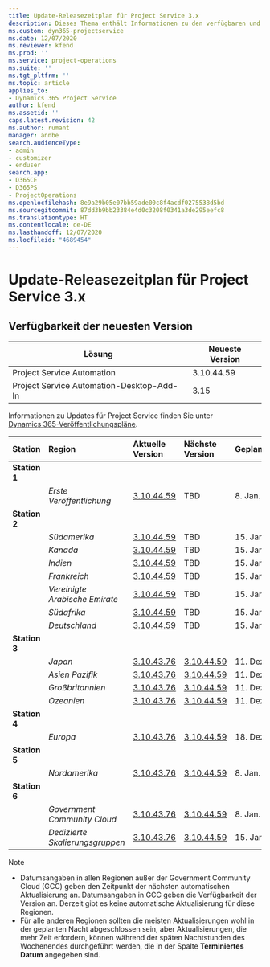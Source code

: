 ```yaml
---
title: Update-Releasezeitplan für Project Service 3.x
description: Dieses Thema enthält Informationen zu den verfügbaren und kommenden Versionen von Dynamics 365 Project Service Automation.
ms.custom: dyn365-projectservice
ms.date: 12/07/2020
ms.reviewer: kfend
ms.prod: ''
ms.service: project-operations
ms.suite: ''
ms.tgt_pltfrm: ''
ms.topic: article
applies_to:
- Dynamics 365 Project Service
author: kfend
ms.assetid: ''
caps.latest.revision: 42
ms.author: rumant
manager: annbe
search.audienceType:
- admin
- customizer
- enduser
search.app:
- D365CE
- D365PS
- ProjectOperations
ms.openlocfilehash: 8e9a29b05e07bb59ade00c8f4acdf0275538d5bd
ms.sourcegitcommit: 87dd3b9bb23384e4d0c3208f0341a3de295eefc8
ms.translationtype: HT
ms.contentlocale: de-DE
ms.lasthandoff: 12/07/2020
ms.locfileid: "4689454"
---
```

# <a name="update-release-schedule-for-project-service-3x"></a>Update-Releasezeitplan für Project Service 3.x

## <a name="latest-version-availability"></a>Verfügbarkeit der neuesten Version

| Lösung  | Neueste Version |
|-------|----|
| Project Service Automation    | 3.10.44.59 |
| Project Service Automation-Desktop-Add-In                | 3.15          |

Informationen zu Updates für Project Service finden Sie unter [Dynamics 365-Veröffentlichungspläne](https://docs.microsoft.com/dynamics365/release-plans/). 

| Station  | Region | Aktuelle Version | Nächste Version |  Geplantes Datum
| :---   | :---   | :---   | :---   |:---   |         
|<strong>Station 1</strong> | |  |  | |
| | <i>Erste Veröffentlichung</i> | [3.10.44.59](whats-new-ur-26.md) | TBD | 8. Jan. 2021
|<strong>Station 2</strong> | |  |  | |
| | <i>Südamerika</i> | [3.10.44.59](whats-new-ur-26.md) | TBD | 15. Jan. 2021
| | <i>Kanada</i> | [3.10.44.59](whats-new-ur-26.md) | TBD | 15. Jan. 2021
| | <i>Indien</i> | [3.10.44.59](whats-new-ur-26.md) | TBD | 15. Jan. 2021
| | <i>Frankreich</i> | [3.10.44.59](whats-new-ur-26.md) | TBD | 15. Jan. 2021
| | <i>Vereinigte Arabische Emirate</i> | [3.10.44.59](whats-new-ur-26.md) | TBD | 15. Jan. 2021
| | <i>Südafrika</i> | [3.10.44.59](whats-new-ur-26.md) | TBD | 15. Jan. 2021
| | <i>Deutschland</i> | [3.10.44.59](whats-new-ur-26.md) | TBD | 15. Jan. 2021
|<strong>Station 3</strong> | |  |  | |
| | <i>Japan</i> | [3.10.43.76](whats-new-ur-25.md) | [3.10.44.59](whats-new-ur-26.md) | 11. Dezember 2020
| | <i>Asien Pazifik</i> | [3.10.43.76](whats-new-ur-25.md) | [3.10.44.59](whats-new-ur-26.md) | 11. Dezember 2020
| | <i>Großbritannien</i> | [3.10.43.76](whats-new-ur-25.md) | [3.10.44.59](whats-new-ur-26.md) | 11. Dezember 2020
| | <i>Ozeanien</i> | [3.10.43.76](whats-new-ur-25.md) | [3.10.44.59](whats-new-ur-26.md) | 11. Dezember 2020
|<strong>Station 4</strong> | |  |  | |
| | <i>Europa</i> | [3.10.43.76](whats-new-ur-25.md) | [3.10.44.59](whats-new-ur-26.md) | 18. Dezember 2020
|<strong>Station 5</strong> | |  |  | |
| | <i>Nordamerika</i> | [3.10.43.76](whats-new-ur-25.md) | [3.10.44.59](whats-new-ur-26.md) | 8. Jan. 2021
|<strong>Station 6</strong> | |  |  | |
| | <i>Government Community Cloud</i> | [3.10.43.76](whats-new-ur-25.md) | [3.10.44.59](whats-new-ur-26.md) | 8. Jan. 2021
| | <i>Dedizierte Skalierungsgruppen</i> | [3.10.43.76](whats-new-ur-25.md) | [3.10.44.59](whats-new-ur-26.md) | 15. Jan. 2021

>[!Note]
> - Datumsangaben in allen Regionen außer der Government Community Cloud (GCC) geben den Zeitpunkt der nächsten automatischen Aktualisierung an. Datumsangaben in GCC geben die Verfügbarkeit der Version an. Derzeit gibt es keine automatische Aktualisierung für diese Regionen.
> - Für alle anderen Regionen sollten die meisten Aktualisierungen wohl in der geplanten Nacht abgeschlossen sein, aber Aktualisierungen, die mehr Zeit erfordern, können während der späten Nachtstunden des Wochenendes durchgeführt werden, die in der Spalte **Terminiertes Datum** angegeben sind.
